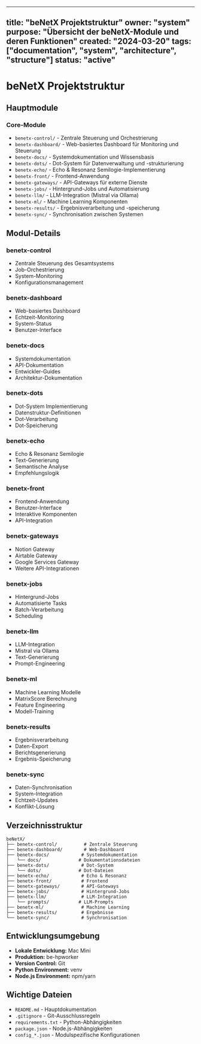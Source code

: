 <!-- SPDX-License-Identifier: LicenseRef-SinnZeit-1.0 -->
<!-- SPDX-FileCopyrightText: 2025 beNetX – Moritz Oliver Benatzky -->
<!-- Copyright © 2025 beNetX – Moritz Oliver Benatzky -->

<!-- Copyright © 2025 beNetX – Moritz Oliver Benatzky et al. -->

<!-- Copyright © 2025 beNetX – Moritz Oliver Benatzky et al. -->


---
title: "beNetX Projektstruktur"
owner: "system"
purpose: "Übersicht der beNetX-Module und deren Funktionen"
created: "2024-03-20"
tags: ["documentation", "system", "architecture", "structure"]
status: "active"
---

# beNetX Projektstruktur

## Hauptmodule

### Core-Module
- `benetx-control/` - Zentrale Steuerung und Orchestrierung
- `benetx-dashboard/` - Web-basiertes Dashboard für Monitoring und Steuerung
- `benetx-docs/` - Systemdokumentation und Wissensbasis
- `benetx-dots/` - Dot-System für Datenverwaltung und -strukturierung
- `benetx-echo/` - Echo & Resonanz Semilogie-Implementierung
- `benetx-front/` - Frontend-Anwendung
- `benetx-gateways/` - API-Gateways für externe Dienste
- `benetx-jobs/` - Hintergrund-Jobs und Automatisierung
- `benetx-llm/` - LLM-Integration (Mistral via Ollama)
- `benetx-ml/` - Machine Learning Komponenten
- `benetx-results/` - Ergebnisverarbeitung und -speicherung
- `benetx-sync/` - Synchronisation zwischen Systemen

## Modul-Details

### benetx-control
- Zentrale Steuerung des Gesamtsystems
- Job-Orchestrierung
- System-Monitoring
- Konfigurationsmanagement

### benetx-dashboard
- Web-basiertes Dashboard
- Echtzeit-Monitoring
- System-Status
- Benutzer-Interface

### benetx-docs
- Systemdokumentation
- API-Dokumentation
- Entwickler-Guides
- Architektur-Dokumentation

### benetx-dots
- Dot-System Implementierung
- Datenstruktur-Definitionen
- Dot-Verarbeitung
- Dot-Speicherung

### benetx-echo
- Echo & Resonanz Semilogie
- Text-Generierung
- Semantische Analyse
- Empfehlungslogik

### benetx-front
- Frontend-Anwendung
- Benutzer-Interface
- Interaktive Komponenten
- API-Integration

### benetx-gateways
- Notion Gateway
- Airtable Gateway
- Google Services Gateway
- Weitere API-Integrationen

### benetx-jobs
- Hintergrund-Jobs
- Automatisierte Tasks
- Batch-Verarbeitung
- Scheduling

### benetx-llm
- LLM-Integration
- Mistral via Ollama
- Text-Generierung
- Prompt-Engineering

### benetx-ml
- Machine Learning Modelle
- MatrixScore Berechnung
- Feature Engineering
- Modell-Training

### benetx-results
- Ergebnisverarbeitung
- Daten-Export
- Berichtsgenerierung
- Ergebnis-Speicherung

### benetx-sync
- Daten-Synchronisation
- System-Integration
- Echtzeit-Updates
- Konflikt-Lösung

## Verzeichnisstruktur

```
beNetX/
├── benetx-control/          # Zentrale Steuerung
├── benetx-dashboard/        # Web-Dashboard
├── benetx-docs/            # Systemdokumentation
│   └── docs/              # Dokumentationsdateien
├── benetx-dots/            # Dot-System
│   └── dots/              # Dot-Dateien
├── benetx-echo/            # Echo & Resonanz
├── benetx-front/           # Frontend
├── benetx-gateways/        # API-Gateways
├── benetx-jobs/            # Hintergrund-Jobs
├── benetx-llm/             # LLM-Integration
│   └── prompts/           # LLM-Prompts
├── benetx-ml/              # Machine Learning
├── benetx-results/         # Ergebnisse
└── benetx-sync/            # Synchronisation
```

## Entwicklungsumgebung

- **Lokale Entwicklung:** Mac Mini
- **Produktion:** be-hpworker
- **Version Control:** Git
- **Python Environment:** venv
- **Node.js Environment:** npm/yarn

## Wichtige Dateien

- `README.md` - Hauptdokumentation
- `.gitignore` - Git-Ausschlussregeln
- `requirements.txt` - Python-Abhängigkeiten
- `package.json` - Node.js-Abhängigkeiten
- `config_*.json` - Modulspezifische Konfigurationen 